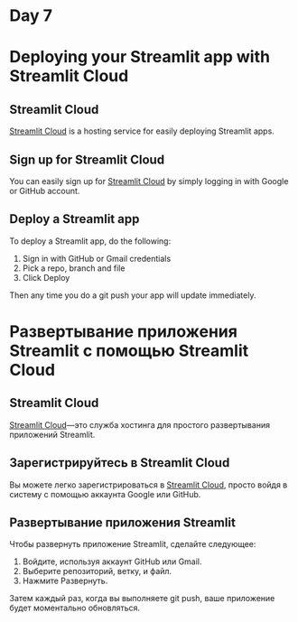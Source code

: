# Day 7

# **Deploying your Streamlit app with Streamlit Cloud**

## **Streamlit Cloud**

[Streamlit Cloud](https://streamlit.io/cloud) is a hosting service for easily deploying Streamlit apps.

## **Sign up for Streamlit Cloud**

You can easily sign up for [Streamlit Cloud](https://streamlit.io/cloud) by simply logging in with Google or GitHub account.

## **Deploy a Streamlit app**

To deploy a Streamlit app, do the following:

1. Sign in with GitHub or Gmail credentials
2. Pick a repo, branch and file
3. Click Deploy

Then any time you do a git push your app will update immediately.

# **Развертывание приложения Streamlit с помощью Streamlit Cloud**

## **Streamlit Cloud**

[Streamlit Cloud](https://streamlit.io/cloud)—это служба хостинга для простого развертывания приложений Streamlit.

## **Зарегистрируйтесь в Streamlit Cloud**

Вы можете легко зарегистрироваться в [Streamlit Cloud](https://streamlit.io/cloud), просто войдя в систему с помощью аккаунта Google или GitHub.

## **Развертывание приложения Streamlit**

Чтобы развернуть приложение Streamlit, сделайте следующее:

1. Войдите, используя аккаунт GitHub или Gmail.
2. Выберите репозиторий, ветку, и файл.
3. Нажмите Развернуть.

Затем каждый раз, когда вы выполняете git push, ваше приложение будет моментально обновляться.